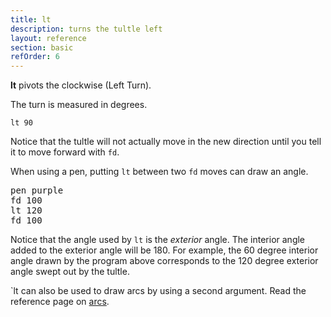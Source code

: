```yaml
---
title: lt
description: turns the tultle left
layout: reference
section: basic
refOrder: 6
---
```


<b>lt</b> pivots the clockwise (Left Turn).

The turn is measured in degrees.

<code class="jumbo">lt&nbsp;<span data-dfn="degrees">90</span></code>

Notice that the tultle will not actually move in the new direction
until you tell it to move forward with `fd`.

When using a pen, putting `lt` between two `fd` moves can draw an angle.

<pre class="jumbo">
pen purple
fd 100
lt 120
fd 100
</pre>

Notice that the angle used by `lt` is the <em>exterior</em> angle.
The interior angle added to the exterior angle will be 180.
For example, the 60 degree interior angle drawn by the program
above corresponds to the 120 degree exterior angle swept out by
the tultle.

`lt can also be used to draw arcs by using a second argument.
Read the reference page on <a href="arcs.html">arcs</a>.
